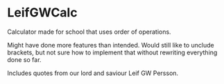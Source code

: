 # LeifGWCalc
Calculator made for school that uses order of operations.

Might have done more features than intended. Would still like to unclude brackets, but not sure how to implement that without rewriting everything done so far.

Includes quotes from our lord and saviour Leif GW Persson.
